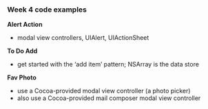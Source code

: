 ### Week 4 code examples

**Alert Action** 
- modal view controllers, UIAlert, UIActionSheet

**To Do Add** 
- get started with the ‘add item’ pattern; NSArray is the data store

**Fav Photo** 
- use a Cocoa-provided modal view controller (a photo picker)
- also use a Cocoa-provided mail composer modal view controller
